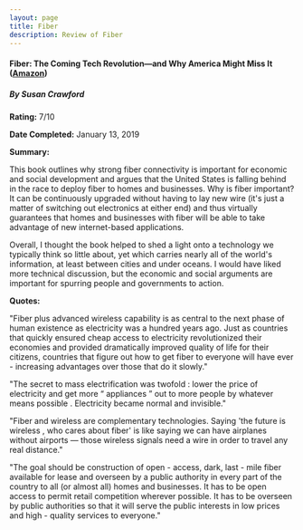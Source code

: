 ```yaml
---
layout: page
title: Fiber 
description: Review of Fiber
---
```


#### Fiber: The Coming Tech Revolution―and Why America Might Miss It ([Amazon](https://www.amazon.com/Fiber-Coming-Revolution_and-America-Might/dp/0300228503/))

##### By Susan Crawford

**Rating:** 7/10

**Date Completed:** January 13, 2019

**Summary:** 

This book outlines why strong fiber connectivity is important for economic and social development and argues that the United States is falling behind in the race to deploy fiber to homes and businesses. Why is fiber important? It can be continuously upgraded without having to lay new wire (it's just a matter of switching out electronics at either end) and thus virtually guarantees that homes and businesses with fiber will be able to take advantage of new internet-based applications. 

Overall, I thought the book helped to shed a light onto a technology we typically think so little about, yet which carries nearly all of the world's information, at least between cities and under oceans. I would have liked more technical discussion, but the economic and social arguments are important for spurring people and governments to action. 

**Quotes:**

"Fiber plus advanced wireless capability is as central to the next phase of human existence as electricity was a hundred years ago. Just as countries that quickly ensured cheap access to electricity revolutionized their economies and provided dramatically improved quality of life for their citizens, countries that figure out how to get fiber to everyone will have ever - increasing advantages over those that do it slowly." 

"The secret to mass electrification was twofold : lower the price of electricity and get more “ appliances ” out to more people by whatever means possible . Electricity became normal and invisible."

"Fiber and wireless are complementary technologies. Saying 'the future is wireless , who cares about fiber' is like saying we can have airplanes without airports — those wireless signals need a wire in order to travel any real distance."

"The goal should be construction of open - access, dark, last - mile fiber available for lease and overseen by a public authority in every part of the country to all (or almost all) homes and businesses. It has to be open access to permit retail competition wherever possible. It has to be overseen by public authorities so that it will serve the public interests in low prices and high - quality services to everyone."
